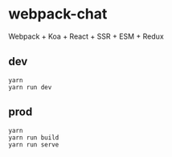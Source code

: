 # webpack-chat

Webpack + Koa + React + SSR + ESM + Redux

## dev

```node
yarn
yarn run dev
```

## prod

```node
yarn
yarn run build
yarn run serve
```
